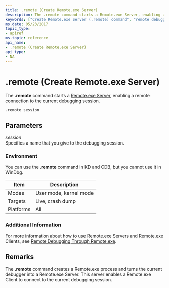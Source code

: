 ```yaml
---
title: .remote (Create Remote.exe Server)
description: The .remote command starts a Remote.exe Server, enabling a remote connection to the current debugging session.
keywords: ["Create Remote.exe Server (.remote) command", "remote debugging through remote.exe, Create Remote.exe Server (.remote) command", ".remote (Create Remote.exe Server) Windows Debugging"]
ms.date: 05/23/2017
topic_type:
- apiref
ms.topic: reference
api_name:
- .remote (Create Remote.exe Server)
api_type:
- NA
---
```


# .remote (Create Remote.exe Server)


The **.remote** command starts a [Remote.exe Server](starting-a-remote-exe-session.md), enabling a remote connection to the current debugging session.

```dbgcmd
.remote session
```

## <span id="ddk_meta_create_remote_exe_server_dbg"></span><span id="DDK_META_CREATE_REMOTE_EXE_SERVER_DBG"></span>Parameters


<span id="_______session______"></span><span id="_______SESSION______"></span> *session*   
Specifies a name that you give to the debugging session.

### Environment

You can use the **.remote** command in KD and CDB, but you cannot use it in WinDbg.

|  Item  | Description          |
|--------|----------------------|
|Modes   |User mode, kernel mode|
|Targets |Live, crash dump      |
|Platforms|All                  |

 

### Additional Information

For more information about how to use Remote.exe Servers and Remote.exe Clients, see [Remote Debugging Through Remote.exe](remote-debugging-through-remote-exe.md).

## Remarks

The **.remote** command creates a Remote.exe process and turns the current debugger into a Remote.exe Server. This server enables a Remote.exe Client to connect to the current debugging session.

 

 





